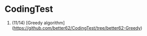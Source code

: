# CodingTest

1. (11/14) [Greedy algorithm] (https://github.com/better62/CodingTest/tree/better62-Greedy)
